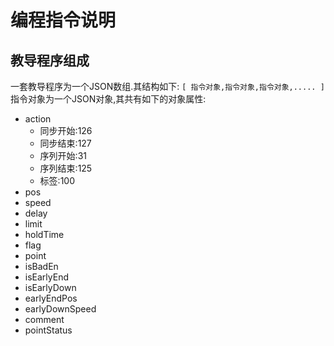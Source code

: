 编程指令说明
============
教导程序组成
------------
一套教导程序为一个JSON数组.其结构如下:
`
[
指令对象,指令对象,指令对象,.....
]
`
指令对象为一个JSON对象,其共有如下的对象属性:
+ action
  - 同步开始:126
  - 同步结束:127
  - 序列开始:31
  - 序列结束:125
  - 标签:100
+ pos
+ speed
+ delay
+ limit
+ holdTime
+ flag
+ point
+ isBadEn
+ isEarlyEnd
+ isEarlyDown
+ earlyEndPos
+ earlyDownSpeed
+ comment
+ pointStatus

